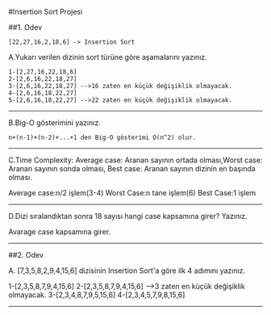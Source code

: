 #Insertion Sort Projesi

##1. Odev

    [22,27,16,2,18,6] -> Insertion Sort
A.Yukarı verilen dizinin sort türüne göre aşamalarını yazınız.

    1-[2,27,16,22,18,6]
    2-[2,6,16,22,18,27]
    3-[2,6,16,22,18,27] -->16 zaten en küçük değişiklik olmayacak.
    4-[2,6,16,18,22,27]
    5-[2,6,16,18,22,27] -->22 zaten en küçük değişiklik olmayacak.
---
B.Big-O gösterimini yazınız.

    n+(n-1)+(n-2)+...+1 den Big-O gösterimi O(n^2) olur.
---

C.Time Complexity: Average case: Aranan sayının ortada olması,Worst case: Aranan sayının sonda olması, Best case: Aranan sayının dizinin en başında olması.

Average case:n/2 işlem(3-4)
Worst Case:n tane işlem(6)
Best Case:1 işlem

---
D.Dizi sıralandıktan sonra 18 sayısı hangi case kapsamına girer? Yazınız.

Avarage case kapsamına girer.

---
##2. Odev

A. [7,3,5,8,2,9,4,15,6] dizisinin Insertion Sort'a göre ilk 4 adımını yazınız.

1-[2,3,5,8,7,9,4,15,6]
2-[2,3,5,8,7,9,4,15,6] -->3 zaten en küçük değişiklik olmayacak.
3-[2,3,4,8,7,9,5,15,6] 
4-[2,3,4,5,7,9,8,15,6]

---
